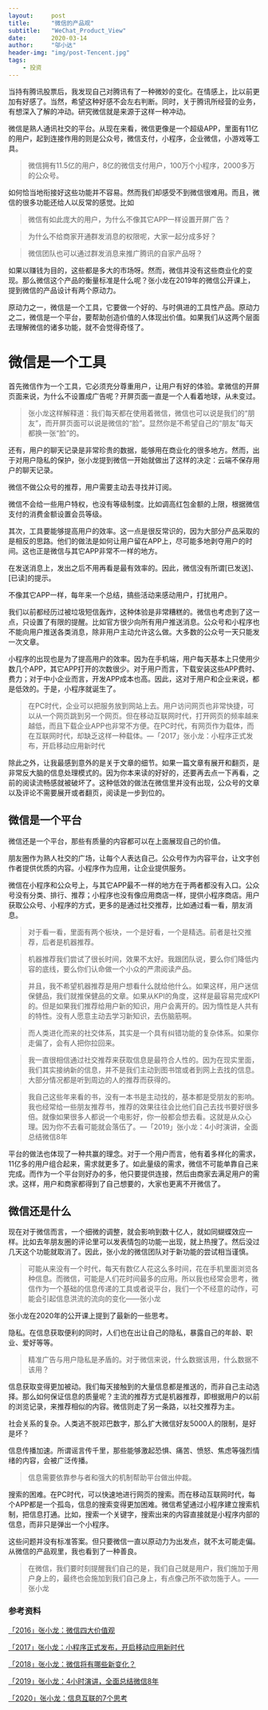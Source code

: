 ```yaml
---
layout:     post
title:      "微信的产品观"
subtitle:   "WeChat_Product_View"
date:       2020-03-14
author:     "邬小达"
header-img: "img/post-Tencent.jpg"
tags:
    - 投资
---
```


当持有腾讯股票后，我发现自己对腾讯有了一种微妙的变化。在情感上，比以前更加有好感了。当然，希望这种好感不会左右判断。同时，关于腾讯所经营的业务，有想深入了解的冲动。研究微信就是来源于这样一种冲动。

微信是熟人通讯社交的平台。从现在来看，微信更像是一个超级APP，里面有11亿的用户，起到连接作用的则是公众号，微信支付，小程序，企业微信，小游戏等工具。

>微信拥有11.5亿的用户，8亿的微信支付用户，100万个小程序，2000多万的公众号。

如何恰当地衔接好这些功能并不容易。然而我们却感受不到微信很难用。而且，微信的很多功能还给人以反常的感觉。比如

>微信有如此庞大的用户，为什么不像其它APP一样设置开屏广告？

>为什么不给商家开通群发消息的权限呢，大家一起分成多好？

>微信团队也可以通过群发消息来推广腾讯的自家产品呀？

如果以赚钱为目的，这些都是多大的市场呀。然而，微信并没有这些商业化的变现。那么微信这个产品的衡量标准是什么呢？张小龙在2019年的微信公开课上，提到微信的产品设计有两个原动力。

原动力之一，微信是一个工具，它要做一个好的、与时俱进的工具性产品。原动力之二，微信是一个平台，要帮助创造价值的人体现出价值。如果我们从这两个层面去理解微信的诸多功能，就不会觉得奇怪了。

# 微信是一个工具

首先微信作为一个工具，它必须充分尊重用户，让用户有好的体验。拿微信的开屏页面来说，为什么不设置成广告呢？开屏页面一直是一个人看着地球，从未变过。

>张小龙这样解释道：我们每天都在使用着微信，微信也可以说是我们的“朋友”，而开屏页面可以说是微信的“脸”。显然你是不希望自己的“朋友”每天都换一张“脸”的。

还有，用户的聊天记录是非常珍贵的数据，能够用在商业化的很多地方。然而，出于对用户隐私的保护，张小龙提到微信一开始就做出了这样的决定：云端不保存用户的聊天记录。

微信不做公众号的推荐，用户需要主动去寻找并订阅。

微信不会给一些用户特权，也没有等级制度。比如调高红包金额的上限，根据微信支付的消费金额设置会员等级。

其次，工具要能够提高用户的效率。这一点是很反常识的，因为大部分产品采取的是相反的思路。他们的做法是如何让用户留在APP上，尽可能多地剥夺用户的时间。这也正是微信与其它APP非常不一样的地方。

在发送消息上，发出之后不用再看是最有效率的。因此，微信没有所谓[已发送]、[已读]的提示。

不像其它APP一样，每年来一个总结，搞些活动来感动用户，打扰用户。

我们以前都经历过被垃圾短信轰炸，这种体验是非常糟糕的。微信也考虑到了这一点，只设置了有限的提醒。比如官方很少向所有用户推送消息。公众号和小程序也不能向用户推送各类消息，除非用户主动允许这么做。大多数的公众号一天只能发一次文章。

小程序的出现也是为了提高用户的效率。因为在手机端，用户每天基本上只使用少数几个APP，其它APP打开的次数很少。对于用户而言，下载安装这些APP费时、费力；对于中小企业而言，开发APP成本也高。因此，这对于用户和企业来说，都是低效的。于是，小程序就诞生了。

>在PC时代，企业可以把服务放到网站上去。用户访问网页也非常快捷，可以从一个网页跳到另一个网页。但在移动互联网时代，打开网页的频率越来越低，而且下载企业APP也非常不方便。在PC时代，有网页作为载体，而在互联网时代，却缺乏这样一种载体。—「2017」张小龙：小程序正式发布，开启移动应用新时代

除此之外，让我最感到意外的是关于文章的细节。如果一篇文章有展开和翻页，是非常反大脑的信息处理模式的。因为你本来读的好好的，还要再去点一下再看，之前的阅读流畅感就被破坏了。这种低效的做法在微信里并没有出现，公众号的文章以及评论不需要展开或者翻页，阅读是一步到位的。

## 微信是一个平台

微信还是一个平台，那些有质量的内容都可以在上面展现自己的价值。

朋友圈作为熟人社交的广场，让每个人表达自己。公众号作为内容平台，让文字创作者提供优质的内容。小程序作为应用，让企业提供服务。

微信在小程序和公众号上，与其它APP最不一样的地方在于两者都没有入口。公众号没有分类、排行、推荐；小程序也没有像应用商店一样，提供小程序商店。用户获取公众号、小程序的方式，更多的是通过社交推荐，比如通过看一看，朋友消息。

>对于看一看，里面有两个板块，一个是好看，一个是精选。前者是社交推荐，后者是机器推荐。

>机器推荐我们尝试了很长时间，效果不太好。我跟团队说，要么你们降低内容的底线，要么你们认命做一个小众的严肃阅读产品。

>并且，我不希望机器推荐是用户想看什么就给他什么。如果这样，用户迷信保健品，我们就推保健品的文章。如果从KPI的角度，这样是最容易完成KPI的。但是如果我们推荐给用户新的知识，用户会离开的。因为惰性是人共有的特性。没有人愿意主动去学习新知识，去伤脑筋啊。

>而人类进化而来的社交体系，其实是一个具有纠错功能的复杂体系。如果你走偏了，会有人把你拉回来。

>我一直很相信通过社交推荐来获取信息是最符合人性的。因为在现实里面，我们其实接纳新的信息，并不是我们主动到图书馆或者到网上去找的信息。大部分情况都是听到周边的人的推荐而获得的。

>我自己这些年来看的书，没有一本书是主动找的，基本都是受朋友的影响。我也经常给一些朋友推荐书，推荐的效果往往会比他们自己去找书要好很多倍。就像如果很多人都说一个电影好，你一般都会想去看。这就是从众心理。因为你不去看可能就会落伍了。—「2019」张小龙：4小时演讲，全面总结微信8年

平台的做法也体现了一种共赢的理念。对于一个用户而言，他有着多样化的需求，11亿多的用户组合起来，需求就更多了。如此量级的需求，微信不可能单靠自己来完成。而作为一个平台则好办的多，他只要提供连接，然后由商家去满足用户的需求。这样，用户和商家都得到了自己想要的，大家也更离不开微信了。

## 微信还是什么

现在对于微信而言，一个细微的调整，就会影响到数十亿人，就如同蝴蝶效应一样。比如去年朋友圈的评论里可以发表情包的功能一出现，就上热搜了。然后没过几天这个功能就取消了。因此，张小龙的微信团队对于新功能的尝试相当谨慎。

>可能从来没有一个时代，每天有数亿人花这么多时间，花在手机里面浏览各种信息。而微信，可能是人们花时间最多的应用。所以我也经常会思考，微信作为一个基础的信息传递的工具或者说平台，我们一个不经意的动作，可能会引起信息洪流的流向的变化——张小龙

张小龙在2020年的公开课上提到了最新的一些思考。

隐私。在信息获取便利的同时，人们也在出让自己的隐私，暴露自己的年龄、职业、爱好等等。

>精准广告与用户隐私是矛盾的。对于微信来说，什么数据该用，什么数据不该用？

信息获取变得更加被动。我们每天接触到的大量信息都是推送的，而非自己主动选择。那么如何保证信息的质量呢？主流的推荐方式是机器推荐，即根据用户的以前的浏览记录，来推荐相似的内容。微信则走了另一条路，以社交推荐为主。

社会关系的复杂。人类逃不脱邓巴数字，那么扩大微信好友5000人的限制，是好是坏？

信息传播加速。所谓谣言传千里，那些能够激起恐惧、痛苦、愤怒、焦虑等强烈情绪的内容，会被广泛传播。

>信息需要依靠参与者和强大的机制帮助平台做出仲裁。

搜索的困难。在PC时代，可以快速地进行网页的搜索。而在移动互联网时代，每个APP都是一个孤岛，信息的搜索变得更加困难。微信希望通过小程序建立搜索机制，把信息打通。比如，搜索一个关键字，搜索出来的内容直接就是小程序内部的信息，而非只是弹出一个小程序。

这些问题并没有标准答案。但只要微信一直以原动力为出发点，就不太可能走偏。从微信的产品观里，我也看到了一种善良。

>在微信，我们要时刻提醒我们自己的是，我们自己就是用户，我们施加于用户身上的，最终也会施加到我们自己身上，有点像己所不欲勿施于人。——张小龙

### 参考资料

[「2016」张小龙：微信四大价值观](https://daxuepc.com/detail/v_5c48244d7ddb8_oxg7Rl8T/3?from=p_5c483e6305292_C1LfcA9T&type=6)

[「2017」张小龙：小程序正式发布，开启移动应用新时代](https://daxuepc.com/detail/v_5c2f495d12d41_vFndS9fI/3?from=p_5c483e6305292_C1LfcA9T&type=6)

[「2018」张小龙：微信将有哪些新变化？](https://daxuepc.com/detail/v_5c2f495d134a3_5PTjX7A9/3?from=p_5c483e6305292_C1LfcA9T&type=6)

[「2019」张小龙：4小时演讲，全面总结微信8年](https://daxuepc.com/detail/v_5c49a5ccc18b8_qiRD0yAw/3?from=p_5c483e6305292_C1LfcA9T&type=6)

[「2020」张小龙：信息互联的7个思考](https://daxuepc.com/detail/v_5e16ee6c70930_ldRjQgGN/3?from=p_5c483e6305292_C1LfcA9T&type=6)
